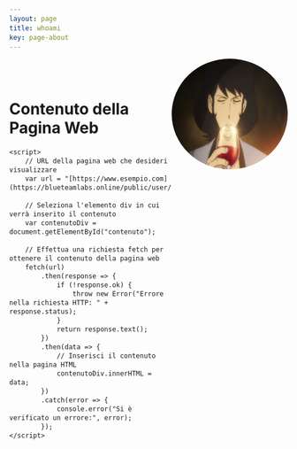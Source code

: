 ```yaml
---
layout: page
title: whoami
key: page-about
---
```


<div name="tryhackme"> 
 <script src="https://tryhackme.com/badge/519455"> </script>

  <!-- Right alignment! -->
  <img align="right" width="210" height="200" src="assets/goemon.png" style="border-radius:50%;">
  
</div>
<br><br>

<div name="btlo">
    <h1>Contenuto della Pagina Web</h1>
    <div id="contenuto"></div>

    <script>
        // URL della pagina web che desideri visualizzare
        var url = "[https://www.esempio.com](https://blueteamlabs.online/public/user/z3f1r0)";

        // Seleziona l'elemento div in cui verrà inserito il contenuto
        var contenutoDiv = document.getElementById("contenuto");

        // Effettua una richiesta fetch per ottenere il contenuto della pagina web
        fetch(url)
            .then(response => {
                if (!response.ok) {
                    throw new Error("Errore nella richiesta HTTP: " + response.status);
                }
                return response.text();
            })
            .then(data => {
                // Inserisci il contenuto nella pagina HTML
                contenutoDiv.innerHTML = data;
            })
            .catch(error => {
                console.error("Si è verificato un errore:", error);
            });
    </script>

</div>
